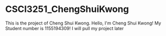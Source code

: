 # CSCI3251_ChengShuiKwong
This is the project of Cheng Shui Kwong.
Hello, I'm Cheng Shui Kwong!
My Student number is 1155194309!
I will pull my project later

